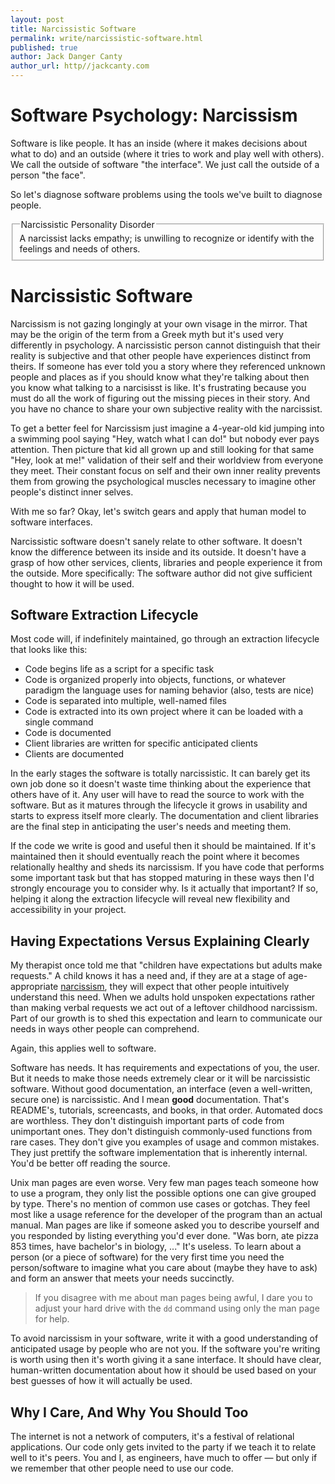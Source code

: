 ```yaml
---
layout: post
title: Narcissistic Software
permalink: write/narcissistic-software.html
published: true
author: Jack Danger Canty
author_url: http//jackcanty.com
---
```


# Software Psychology: Narcissism

Software is like people. It has an inside (where it makes decisions
about what to do) and an outside (where it tries to work and play well with others). We call the outside of software "the
interface". We just call the outside of a person "the face".

So let's diagnose software problems using the tools we've built to
diagnose people.

<fieldset>
  <legend>Narcissistic Personality Disorder</legend>
  A narcissist lacks empathy; is unwilling to recognize or identify with the feelings and needs of others.
</fieldset>

# Narcissistic Software

Narcissism is not gazing longingly at your own visage in the mirror. That may be the origin of the term from a Greek myth but it's used very differently in psychology. A narcissistic person cannot distinguish that their reality is subjective and that other people have experiences distinct from theirs. If someone has ever told you a story where they referenced unknown people and places as if you should know what they're talking about then you know what talking to a narcisisst is like. It's frustrating because you must do all the work of figuring out the missing pieces in their story. And you have no chance to share your own subjective reality with the narcissist.

 To get a better feel for Narcissism just imagine a 4-year-old kid jumping into a swimming pool saying "Hey, watch what I can do!" but nobody ever pays attention. Then picture that kid all grown up and still looking for that same "Hey, look at me!" validation of their self and their worldview from everyone they meet. Their constant focus on self and their own inner reality prevents them from growing the psychological muscles necessary to imagine other people's distinct inner selves.

With me so far? Okay, let's switch gears and apply that human model to software interfaces.

Narcissistic software doesn't sanely relate to other software. It doesn't know the difference between its inside and its outside. It doesn't have a grasp of how other services, clients, libraries and people experience it from the outside. More specifically: The software author did not give sufficient thought to how it will be used.

## Software Extraction Lifecycle

Most code will, if indefinitely maintained, go through an extraction
lifecycle that looks like this:

* Code begins life as a script for a specific task
* Code is organized properly into objects, functions, or whatever
  paradigm the language uses for naming behavior (also, tests are nice)
* Code is separated into multiple, well-named files
* Code is extracted into its own project where it can be loaded with a
  single command
* Code is documented
* Client libraries are written for specific anticipated clients
* Clients are documented

In the early stages the software is totally narcissistic. It can barely
get its own job done so it doesn't waste time thinking about the
experience that others have of it. Any user will have to read the source
to work with the software. But as it matures through the
lifecycle it grows in usability and starts to express itself more
clearly. The documentation and client libraries are the final step in
anticipating the user's needs and meeting them.

If the code we write is good and useful then it should be maintained. If
it's maintained then it should eventually reach the point where it
becomes relationally healthy and sheds its narcissism. If you have code
that performs some important task but that has stopped maturing in these
ways then I'd strongly encourage you to consider why. Is it actually
that important? If so, helping it along the extraction lifecycle will
reveal new flexibility and accessibility in your project.

## Having Expectations Versus Explaining Clearly

My therapist once told me that "children have expectations but adults make requests." A child knows it has a need and, if they are at a stage of age-appropriate [narcissism](http://en.wikipedia.org/wiki/Narcissistic_personality_disorder#cite_ref-DSM-IV-TR_0-1), they will expect that other people intuitively understand this need. When we adults hold unspoken expectations rather than making verbal requests we act out of a leftover childhood narcissism. Part of our growth is to shed this expectation and learn to communicate our needs in ways other people can comprehend.

Again, this applies well to software.

Software has needs. It has requirements and expectations of you, the
user. But it needs to make those needs extremely clear or it will be
narcissistic software.
Without good documentation, an interface (even a well-written, secure one) is narcissistic. And I mean ****good**** documentation. That's README's, tutorials, screencasts, and books, in that order. Automated docs are worthless. They don't distinguish important parts of code from unimportant ones. They don't distinguish commonly-used functions from rare cases. They don't give you examples of usage and common mistakes. They just prettify the software implementation that is inherently internal. You'd be better off reading the source.

Unix man pages are even worse. Very few man pages teach someone how to use a program, they only list the possible options one can give grouped by type. There's no mention of common use cases or gotchas. They feel most like a usage reference for the developer of the program than an actual manual. Man pages are like if someone asked you to describe yourself and you responded by listing everything you'd ever done. "Was born, ate pizza 853 times, have bachelor's in biology, ..." It's useless. To learn about a person (or a piece of software) for the very first time you need the person/software to imagine what you care about (maybe they have to ask) and form an answer that meets your needs succinctly.

> If you disagree with me about man pages being awful, I dare you to adjust your hard drive with the `dd` command using only the man page for help.

To avoid narcissism in your software, write it with a good understanding of anticipated usage by people who are not you. If the software you're writing is worth using then it's worth giving it a sane interface. It should have clear, human-written documentation about how it should be used based on your best guesses of how it will actually be used.

## Why I Care, And Why You Should Too

The internet is not a network of computers, it's a festival of relational applications. Our code only gets invited to the party if we teach it to relate well to it's peers. You and I, as engineers, have much to offer &mdash; but only if we remember that other people need to use our code.
